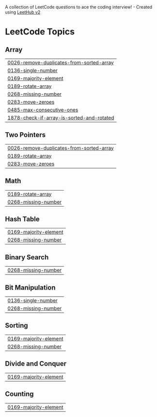 A collection of LeetCode questions to ace the coding interview! - Created using [LeetHub v2](https://github.com/arunbhardwaj/LeetHub-2.0)
<!---LeetCode Topics Start-->
# LeetCode Topics
## Array
|  |
| ------- |
| [0026-remove-duplicates-from-sorted-array](https://github.com/Nitu07642/LeetCode/tree/master/0026-remove-duplicates-from-sorted-array) |
| [0136-single-number](https://github.com/Nitu07642/LeetCode/tree/master/0136-single-number) |
| [0169-majority-element](https://github.com/Nitu07642/LeetCode/tree/master/0169-majority-element) |
| [0189-rotate-array](https://github.com/Nitu07642/LeetCode/tree/master/0189-rotate-array) |
| [0268-missing-number](https://github.com/Nitu07642/LeetCode/tree/master/0268-missing-number) |
| [0283-move-zeroes](https://github.com/Nitu07642/LeetCode/tree/master/0283-move-zeroes) |
| [0485-max-consecutive-ones](https://github.com/Nitu07642/LeetCode/tree/master/0485-max-consecutive-ones) |
| [1878-check-if-array-is-sorted-and-rotated](https://github.com/Nitu07642/LeetCode/tree/master/1878-check-if-array-is-sorted-and-rotated) |
## Two Pointers
|  |
| ------- |
| [0026-remove-duplicates-from-sorted-array](https://github.com/Nitu07642/LeetCode/tree/master/0026-remove-duplicates-from-sorted-array) |
| [0189-rotate-array](https://github.com/Nitu07642/LeetCode/tree/master/0189-rotate-array) |
| [0283-move-zeroes](https://github.com/Nitu07642/LeetCode/tree/master/0283-move-zeroes) |
## Math
|  |
| ------- |
| [0189-rotate-array](https://github.com/Nitu07642/LeetCode/tree/master/0189-rotate-array) |
| [0268-missing-number](https://github.com/Nitu07642/LeetCode/tree/master/0268-missing-number) |
## Hash Table
|  |
| ------- |
| [0169-majority-element](https://github.com/Nitu07642/LeetCode/tree/master/0169-majority-element) |
| [0268-missing-number](https://github.com/Nitu07642/LeetCode/tree/master/0268-missing-number) |
## Binary Search
|  |
| ------- |
| [0268-missing-number](https://github.com/Nitu07642/LeetCode/tree/master/0268-missing-number) |
## Bit Manipulation
|  |
| ------- |
| [0136-single-number](https://github.com/Nitu07642/LeetCode/tree/master/0136-single-number) |
| [0268-missing-number](https://github.com/Nitu07642/LeetCode/tree/master/0268-missing-number) |
## Sorting
|  |
| ------- |
| [0169-majority-element](https://github.com/Nitu07642/LeetCode/tree/master/0169-majority-element) |
| [0268-missing-number](https://github.com/Nitu07642/LeetCode/tree/master/0268-missing-number) |
## Divide and Conquer
|  |
| ------- |
| [0169-majority-element](https://github.com/Nitu07642/LeetCode/tree/master/0169-majority-element) |
## Counting
|  |
| ------- |
| [0169-majority-element](https://github.com/Nitu07642/LeetCode/tree/master/0169-majority-element) |
<!---LeetCode Topics End-->